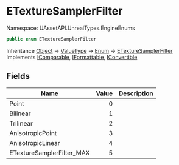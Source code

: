 # ETextureSamplerFilter

Namespace: UAssetAPI.UnrealTypes.EngineEnums

```csharp
public enum ETextureSamplerFilter
```

Inheritance [Object](https://docs.microsoft.com/en-us/dotnet/api/system.object) → [ValueType](https://docs.microsoft.com/en-us/dotnet/api/system.valuetype) → [Enum](https://docs.microsoft.com/en-us/dotnet/api/system.enum) → [ETextureSamplerFilter](./uassetapi.unrealtypes.engineenums.etexturesamplerfilter.md)<br>
Implements [IComparable](https://docs.microsoft.com/en-us/dotnet/api/system.icomparable), [IFormattable](https://docs.microsoft.com/en-us/dotnet/api/system.iformattable), [IConvertible](https://docs.microsoft.com/en-us/dotnet/api/system.iconvertible)

## Fields

| Name | Value | Description |
| --- | --: | --- |
| Point | 0 |  |
| Bilinear | 1 |  |
| Trilinear | 2 |  |
| AnisotropicPoint | 3 |  |
| AnisotropicLinear | 4 |  |
| ETextureSamplerFilter_MAX | 5 |  |
